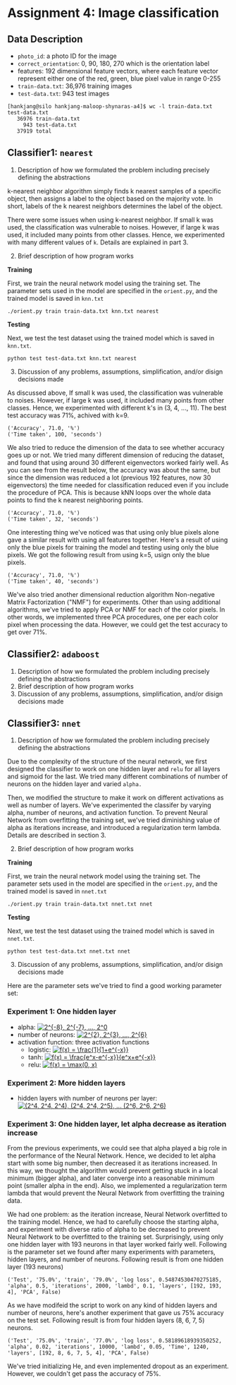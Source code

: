 # Assignment 4: Image classification

## Data Description

- `photo_id`: a photo ID for the image
- `correct_orientation`: 0, 90, 180, 270 which is the orientation label
- features: 192 dimensional feature vectors, where each feature vector represent either one of the red, green, blue pixel value in range 0-255
- `train-data.txt`: 36,976 training images
- `test-data.txt`: 943 test images

```
[hankjang@silo hankjang-maloop-shynaras-a4]$ wc -l train-data.txt test-data.txt
   36976 train-data.txt
     943 test-data.txt
   37919 total
```

## Classifier1: `nearest`

1. Description of how we formulated the problem including precisely defining the abstractions

k-nearest neighbor algorithm simply finds k nearest samples of a specific object, then assigns a label to the object based on the majority vote. In short, labels of the k nearest neighbors determines the label of the object.
    
There were some issues when using k-nearest neighbor. If small k was used, the classification was vulnerable to noises. However, if large k was used, it included many points from other classes. Hence, we experimented with many different values of `k`. Details are explained in part 3.    

2. Brief description of how program works

__Training__

First, we train the neural network model using the training set. The parameter sets used in the model are specified in the `orient.py`, and the trained model is saved in `knn.txt`

```
./orient.py train train-data.txt knn.txt nearest
```

__Testing__

Next, we test the test dataset using the trained model which is saved in `knn.txt`.

```
python test test-data.txt knn.txt nearest
```

3. Discussion of any problems, assumptions, simplification, and/or disign decisions made

As discussed above, If small k was used, the classification was vulnerable to noises. However, if large k was used, it included many points from other classes. Hence, we experimented with different k's in (3, 4, ..., 11). The best test accuracy was 71%, achived with k=9.
```
('Accuracy', 71.0, '%')
('Time taken', 100, 'seconds')
```

We also tried to reduce the dimension of the data to see whether accuracy goes up or not. We tried many different dimension of reducing the dataset, and found that using around 30 different eigenvectors worked fairly well. As you can see from the result below, the accuracy was about the same, but since the dimension was reduced a lot (previous 192 features, now 30 eigenvectors) the time needed for classification reduced even if you include the procedure of PCA. This is because kNN loops over the whole data points to find the k nearest neighboring points.
```
('Accuracy', 71.0, '%')
('Time taken', 32, 'seconds')
```

One interesting thing we've noticed was that using only blue pixels alone gave a similar result with using all features together. Here's a result of using only the blue pixels for training the model and testing using only the blue pixels. We got the following result from using k=5, usign only the blue pixels.
```
('Accuracy', 71.0, '%')
('Time taken', 40, 'seconds')
```

We've also tried another dimensional reduction algorithm Non-negative Matrix Factorization ("NMF") for experiments. Other than using additional algorithms, we've tried to apply PCA or NMF for each of the color pixels. In other words, we implemented three PCA procedures, one per each color pixel when processing the data. However, we could get the test accuracy to get over 71%.

## Classifier2: `adaboost`

1. Description of how we formulated the problem including precisely defining the abstractions
2. Brief description of how program works
3. Discussion of any problems, assumptions, simplification, and/or disign decisions made

## Classifier3: `nnet`

1. Description of how we formulated the problem including precisely defining the abstractions

Due to the complexity of the structure of the neural network, we first designed the classifier to work on one hidden layer and `relu` for all layers and sigmoid for the last. We tried many different combinations of number of neurons on the hidden layer and varied `alpha.`

Then, we modified the structure to make it work on different activations as well as number of layers. We've experimented the classifer by varying alpha, number of neurons, and activation function. To prevent Neural Network from overfitting the training set, we've tried diminishing value of alpha as iterations increase, and introduced a regularization term lambda. Details are described in section 3.

2. Brief description of how program works

__Training__

First, we train the neural network model using the training set. The parameter sets used in the model are specified in the `orient.py`, and the trained model is saved in `nnet.txt`

```
./orient.py train train-data.txt nnet.txt nnet
```

__Testing__

Next, we test the test dataset using the trained model which is saved in `nnet.txt`.

```
python test test-data.txt nnet.txt nnet
```

3. Discussion of any problems, assumptions, simplification, and/or disign decisions made

 Here are the parameter sets we've tried to find a good working parameter set:

### Experiment 1: One hidden layer
- alpha: <a href="https://www.codecogs.com/eqnedit.php?latex=2^{-8},&space;2^{-7},&space;...,&space;2^0" target="_blank"><img src="https://latex.codecogs.com/gif.latex?2^{-8},&space;2^{-7},&space;...,&space;2^0" title="2^{-8}, 2^{-7}, ..., 2^0" /></a>
- number of neurons: <a href="https://www.codecogs.com/eqnedit.php?latex=2^{2},&space;2^{3},&space;...,&space;2^{6}" target="_blank"><img src="https://latex.codecogs.com/gif.latex?2^{2},&space;2^{3},&space;...,&space;2^{6}" title="2^{2}, 2^{3}, ..., 2^{6}" /></a> 
- activation function: three activation functions
  - logistic: <a href="https://www.codecogs.com/eqnedit.php?latex=f(x)&space;=&space;\frac{1}{1&plus;e^{-x}}" target="_blank"><img src="https://latex.codecogs.com/gif.latex?f(x)&space;=&space;\frac{1}{1&plus;e^{-x}}" title="f(x) = \frac{1}{1+e^{-x}}" /></a>
  - tanh: <a href="https://www.codecogs.com/eqnedit.php?latex=f(x)&space;=&space;\frac{e^x-e^{-x}}{e^x&plus;e^{-x}}" target="_blank"><img src="https://latex.codecogs.com/gif.latex?f(x)&space;=&space;\frac{e^x-e^{-x}}{e^x&plus;e^{-x}}" title="f(x) = \frac{e^x-e^{-x}}{e^x+e^{-x}}" /></a>
  - relu: <a href="https://www.codecogs.com/eqnedit.php?latex=f(x)&space;=&space;\max(0,&space;x)" target="_blank"><img src="https://latex.codecogs.com/gif.latex?f(x)&space;=&space;\max(0,&space;x)" title="f(x) = \max(0, x)" /></a>
  
### Experiment 2: More hidden layers
- hidden layers with number of neurons per layer: <a href="https://www.codecogs.com/eqnedit.php?latex=(2^4,&space;2^4,&space;2^4),&space;(2^4,&space;2^4,&space;2^5),&space;...&space;(2^6,&space;2^6,&space;2^6)" target="_blank"><img src="https://latex.codecogs.com/gif.latex?(2^4,&space;2^4,&space;2^4),&space;(2^4,&space;2^4,&space;2^5),&space;...&space;(2^6,&space;2^6,&space;2^6)" title="(2^4, 2^4, 2^4), (2^4, 2^4, 2^5), ... (2^6, 2^6, 2^6)" /></a>

### Experiment 3: One hidden layer, let alpha decrease as iteration increase

From the previous experiments, we could see that alpha played a big role in the performance of the Neural Network. Hence, we decided to let alpha start with some big number, then decreased it as iterations increased. In this way, we thought the algorithm would prevent getting stuck in a local minimum (bigger alpha), and later converge into a reasonable minimum point (smaller alpha in the end). Also, we implemented a regularization term lambda that would prevent the Neural Network from overfitting the training data.

We had one problem: as the iteration increase, Neural Network overfitted to the training model. Hence, we had to carefully choose the starting alpha, and experiment with diverse ratio of alpha to be decreased to prevent Neural Network to be overfitted to the training set. Surprisingly, using only one hidden layer with 193 neurons in that layer worked fairly well. Following is the parameter set we found after many experiments with parameters, hidden layers, and number of neurons. Following result is from one hidden layer (193 neurons)

```
('Test', '75.0%', 'train', '79.0%', 'log loss', 0.54874530470275185, 'alpha', 0.5, 'iterations', 2000, 'lambd', 0.1, 'layers', [192, 193, 4], 'PCA', False)
```

As we have modifeid the script to work on any kind of hidden layers and number of neurons, here's another experiment that gave us 75% accuracy on the test set. Following result is from four hidden layers (8, 6, 7, 5) neurons.
```
('Test', '75.0%', 'train', '77.0%', 'log loss', 0.58189618939350252, 'alpha', 0.02, 'iterations', 10000, 'lambd', 0.05, 'Time', 1240, 'layers', [192, 8, 6, 7, 5, 4], 'PCA', False)
```

We've tried initializing He, and even implemented dropout as an experiment. However, we couldn't get pass the accuracy of 75%.
